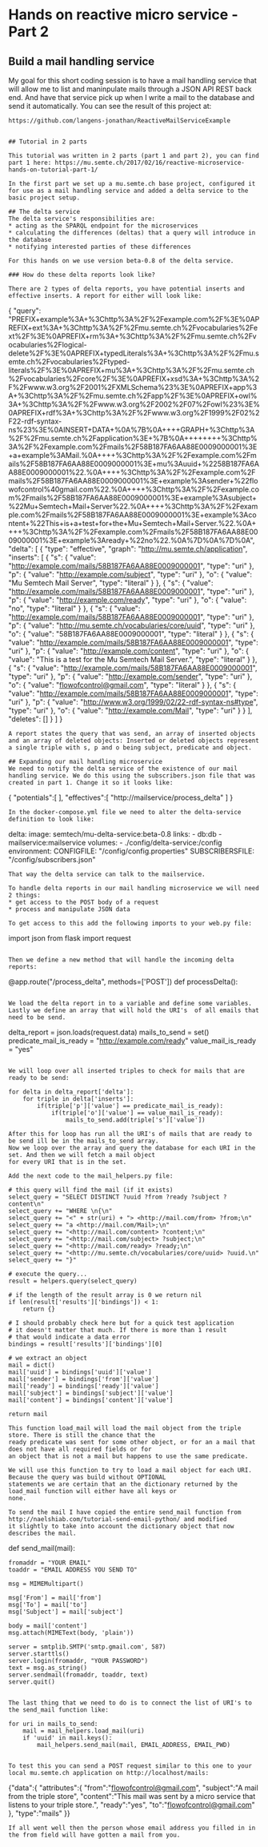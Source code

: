 # Hands on reactive micro service - Part 2

## Build a mail handling service

My goal for this short coding session is to have a mail handling service that will allow me to list and maninpulate  mails through a JSON API REST back end. And have that service pick up when I write a mail to the database and send it automatically. You can see the result of this project at:
```
https://github.com/langens-jonathan/ReactiveMailServiceExample


## Tutorial in 2 parts

This tutorial was written in 2 parts (part 1 and part 2), you can find part 1 here: https://mu.semte.ch/2017/02/16/reactive-microservice-hands-on-tutorial-part-1/

In the first part we set up a mu.semte.ch base project, configured it for use as a mail handling service and added a delta service to the basic project setup.

## The delta service
The delta service's responsibilities are:
* acting as the SPARQL endpoint for the microservices
* calculating the differences (deltas) that a query will introduce in the database
* notifying interested parties of these differences

For this hands on we use version beta-0.8 of the delta service.

### How do these delta reports look like?

There are 2 types of delta reports, you have potential inserts and effective inserts. A report for either will look like:
```
{
  "query": "PREFIX+example%3A+%3Chttp%3A%2F%2Fexample.com%2F%3E%0APREFIX+ext%3A+%3Chttp%3A%2F%2Fmu.semte.ch%2Fvocabularies%2Fext%2F%3E%0APREFIX+rm%3A+%3Chttp%3A%2F%2Fmu.semte.ch%2Fvocabularies%2Flogical-delete%2F%3E%0APREFIX+typedLiterals%3A+%3Chttp%3A%2F%2Fmu.semte.ch%2Fvocabularies%2Ftyped-literals%2F%3E%0APREFIX+mu%3A+%3Chttp%3A%2F%2Fmu.semte.ch%2Fvocabularies%2Fcore%2F%3E%0APREFIX+xsd%3A+%3Chttp%3A%2F%2Fwww.w3.org%2F2001%2FXMLSchema%23%3E%0APREFIX+app%3A+%3Chttp%3A%2F%2Fmu.semte.ch%2Fapp%2F%3E%0APREFIX+owl%3A+%3Chttp%3A%2F%2Fwww.w3.org%2F2002%2F07%2Fowl%23%3E%0APREFIX+rdf%3A+%3Chttp%3A%2F%2Fwww.w3.org%2F1999%2F02%2F22-rdf-syntax-ns%23%3E%0AINSERT+DATA+%0A%7B%0A++++GRAPH+%3Chttp%3A%2F%2Fmu.semte.ch%2Fapplication%3E+%7B%0A++++++++%3Chttp%3A%2F%2Fexample.com%2Fmails%2F58B187FA6AA88E0009000001%3E+a+example%3AMail.%0A++++%3Chttp%3A%2F%2Fexample.com%2Fmails%2F58B187FA6AA88E0009000001%3E+mu%3Auuid+%2258B187FA6AA88E0009000001%22.%0A++++%3Chttp%3A%2F%2Fexample.com%2Fmails%2F58B187FA6AA88E0009000001%3E+example%3Asender+%22flowofcontrol%40gmail.com%22.%0A++++%3Chttp%3A%2F%2Fexample.com%2Fmails%2F58B187FA6AA88E0009000001%3E+example%3Asubject+%22Mu+Semtech+Mail+Server%22.%0A++++%3Chttp%3A%2F%2Fexample.com%2Fmails%2F58B187FA6AA88E0009000001%3E+example%3Acontent+%22This+is+a+test+for+the+Mu+Semtech+Mail+Server.%22.%0A++++%3Chttp%3A%2F%2Fexample.com%2Fmails%2F58B187FA6AA88E0009000001%3E+example%3Aready+%22no%22.%0A%7D%0A%7D%0A",
  "delta": [
    {
      "type": "effective",
      "graph": "http://mu.semte.ch/application",
      "inserts": [
        {
          "s": {
            "value": "http://example.com/mails/58B187FA6AA88E0009000001",
            "type": "uri"
          },
          "p": {
            "value": "http://example.com/subject",
            "type": "uri"
          },
          "o": {
            "value": "Mu Semtech Mail Server",
            "type": "literal"
          }
        },
        {
          "s": {
            "value": "http://example.com/mails/58B187FA6AA88E0009000001",
            "type": "uri"
          },
          "p": {
            "value": "http://example.com/ready",
            "type": "uri"
          },
          "o": {
            "value": "no",
            "type": "literal"
          }
        },
        {
          "s": {
            "value": "http://example.com/mails/58B187FA6AA88E0009000001",
            "type": "uri"
          },
          "p": {
            "value": "http://mu.semte.ch/vocabularies/core/uuid",
            "type": "uri"
          },
          "o": {
            "value": "58B187FA6AA88E0009000001",
            "type": "literal"
          }
        },
        {
          "s": {
            "value": "http://example.com/mails/58B187FA6AA88E0009000001",
            "type": "uri"
          },
          "p": {
            "value": "http://example.com/content",
            "type": "uri"
          },
          "o": {
            "value": "This is a test for the Mu Semtech Mail Server.",
            "type": "literal"
          }
        },
        {
          "s": {
            "value": "http://example.com/mails/58B187FA6AA88E0009000001",
            "type": "uri"
          },
          "p": {
            "value": "http://example.com/sender",
            "type": "uri"
          },
          "o": {
            "value": "flowofcontrol@gmail.com",
            "type": "literal"
          }
        },
        {
          "s": {
            "value": "http://example.com/mails/58B187FA6AA88E0009000001",
            "type": "uri"
          },
          "p": {
            "value": "http://www.w3.org/1999/02/22-rdf-syntax-ns#type",
            "type": "uri"
          },
          "o": {
            "value": "http://example.com/Mail",
            "type": "uri"
          }
        }
      ],
      "deletes": []
    }
  ]
}
```
A report states the query that was send, an array of inserted objects and an array of deleted objects: Inserted or deleted objects represent a single triple with s, p and o being subject, predicate and object.

## Expanding our mail handling microservice
We need to notify the delta service of the existence of our mail handling service. We do this using the subscribers.json file that was created in part 1. Change it so it looks like:
```
{
  "potentials":[
  ],
    "effectives":[
	"http://mailservice/process_delta"
  ]
}
```
In the docker-compose.yml file we need to alter the delta-service definition to look like:
```
  delta:
    image: semtech/mu-delta-service:beta-0.8
    links:
      - db:db
      - mailservice:mailservice
    volumes:
      - ./config/delta-service:/config
    environment:
      CONFIGFILE: "/config/config.properties"
      SUBSCRIBERSFILE: "/config/subscribers.json"
```
That way the delta service can talk to the mailservice.

To handle delta reports in our mail handling microservice we will need 2 things:
* get access to the POST body of a request
* process and manipulate JSON data

To get access to this add the following imports to your web.py file:
```
import json
from flask import request
```

Then we define a new method that will handle the incoming delta reports:
```
@app.route("/process_delta", methods=['POST'])
def processDelta():
```

We load the delta report in to a variable and define some variables. Lastly we define an array that will hold the URI's  of all emails that need to be send.

```
delta_report = json.loads(request.data)
mails_to_send = set()
predicate_mail_is_ready = "http://example.com/ready"
value_mail_is_ready = "yes"
```

We will loop over all inserted triples to check for mails that are ready to be send:
```
    for delta in delta_report['delta']:
        for triple in delta['inserts']:
            if(triple['p']['value'] == predicate_mail_is_ready):
                if(triple['o']['value'] == value_mail_is_ready):
                    mails_to_send.add(triple['s']['value'])
```
After this for loop has run all the URI's of mails that are ready to be send ill be in the mails_to_send array.
Now we loop over the array and query the database for each URI in the set. And then we will fetch a mail object
for every URI that is in the set.

Add the next code to the mail_helpers.py file:
```
    # this query will find the mail (if it exists)
    select_query = "SELECT DISTINCT ?uuid ?from ?ready ?subject ?content\n"
    select_query += "WHERE \n{\n"
    select_query += "<" + str(uri) + "> <http://mail.com/from> ?from;\n"
    select_query += "a <http://mail.com/Mail>;\n"
    select_query += "<http://mail.com/content> ?content;\n"
    select_query += "<http://mail.com/subject> ?subject;\n"
    select_query += "<http://mail.com/ready> ?ready;\n"
    select_query += "<http://mu.semte.ch/vocabularies/core/uuid> ?uuid.\n"
    select_query += "}"

    # execute the query...
    result = helpers.query(select_query)

    # if the length of the result array is 0 we return nil
    if len(result['results']['bindings']) < 1:
        return {}

    # I should probably check here but for a quick test application
    # it doesn't matter that much. If there is more than 1 result
    # that would indicate a data error
    bindings = result['results']['bindings'][0]

    # we extract an object
    mail = dict()
    mail['uuid'] = bindings['uuid']['value']
    mail['sender'] = bindings['from']['value']
    mail['ready'] = bindings['ready']['value']
    mail['subject'] = bindings['subject']['value']
    mail['content'] = bindings['content']['value']
    
    return mail
```
This function load_mail will load the mail object from the triple store. There is still the chance that the
ready predicate was sent for some other object, or for an a mail that does not have all required fields or for
an object that is not a mail but happens to use the same predicate.

We will use this function to try to load a mail object for each URI. Because the query was build without OPTIONAL
statements we are certain that an the dictionary returned by the load_mail function will either have all keys or
none.

To send the mail I have copied the entire send_mail function from http://naelshiab.com/tutorial-send-email-python/ and modified
it slightly to take into account the dictionary object that now describes the mail.
```
def send_mail(mail):
    
    fromaddr = "YOUR EMAIL"
    toaddr = "EMAIL ADDRESS YOU SEND TO"
    
    msg = MIMEMultipart()
    
    msg['From'] = mail['from']
    msg['To'] = mail['to']
    msg['Subject'] = mail['subject']
    
    body = mail['content']
    msg.attach(MIMEText(body, 'plain'))
    
    server = smtplib.SMTP('smtp.gmail.com', 587)
    server.starttls()
    server.login(fromaddr, "YOUR PASSWORD")
    text = msg.as_string()
    server.sendmail(fromaddr, toaddr, text)
    server.quit()
```

The last thing that we need to do is to connect the list of URI's to the send_mail function like:
```
    for uri in mails_to_send:
        mail = mail_helpers.load_mail(uri)
        if 'uuid' in mail.keys():
            mail_helpers.send_mail(mail, EMAIL_ADDRESS, EMAIL_PWD)
```

To test this you can send a POST request similar to this one to your local mu.semte.ch application on http://localhost/mails:
```
{"data":{
  "attributes":{
	"from":"flowofcontrol@gmail.com",
	"subject":"A mail from the triple store",
	"content":"This mail was sent by a micro service that listens to your triple store.",
	"ready":"yes",
	"to":"flowofcontrol@gmail.com"
	},
 "type":"mails"
 }}
 ```
 If all went well then the person whose email address you filled in in the from field will have gotten a mail from you.
 